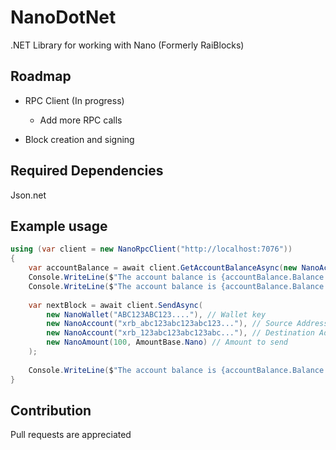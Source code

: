 # NanoDotNet
.NET Library for working with Nano (Formerly RaiBlocks)

Roadmap
----
* RPC Client (In progress)
  * Add more RPC calls
  
* Block creation and signing

Required Dependencies
----
Json.net



Example usage
----
```c#
using (var client = new NanoRpcClient("http://localhost:7076"))
{
    var accountBalance = await client.GetAccountBalanceAsync(new NanoAccount("xrb_abc123abc123abc123..."));  
    Console.WriteLine($"The account balance is {accountBalance.Balance.ToString(AmountBase.Mxrb)} Mxrb");
    Console.WriteLine($"The account balance is {accountBalance.Balance.ToString(AmountBase.Nano)} Nano");
    
    var nextBlock = await client.SendAsync(
        new NanoWallet("ABC123ABC123...."), // Wallet key
        new NanoAccount("xrb_abc123abc123abc123..."), // Source Address
        new NanoAccount("xrb_123abc123abc123abc..."), // Destination Address
        new NanoAmount(100, AmountBase.Nano) // Amount to send
    );
    
    Console.WriteLine($"The account balance is {accountBalance.Balance.ToString(AmountBase.Mxrb)} Mxrb");
}
```


Contribution
----
Pull requests are appreciated
